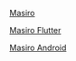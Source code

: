 [Masiro](https://masiro.me/)

[Masiro Flutter](https://masiro-moe.github.io/flutter)

[Masiro Android](https://masiro-moe.github.io/flutter-apk/app-latest.apk)
